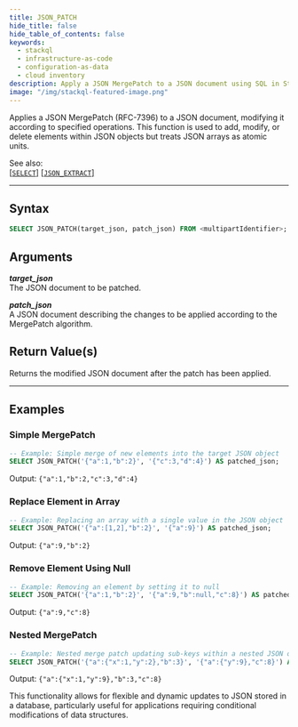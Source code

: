 ```yaml
---
title: JSON_PATCH
hide_title: false
hide_table_of_contents: false
keywords:
  - stackql
  - infrastructure-as-code
  - configuration-as-data
  - cloud inventory
description: Apply a JSON MergePatch to a JSON document using SQL in StackQL, modifying or merging JSON objects.
image: "/img/stackql-featured-image.png"
---
```

Applies a JSON MergePatch (RFC-7396) to a JSON document, modifying it according to specified operations. This function is used to add, modify, or delete elements within JSON objects but treats JSON arrays as atomic units.

See also:  
[[`SELECT`]](/docs/language-spec/select) [[` JSON_EXTRACT `]](/docs/language-spec/functions/json/json_extract)

* * * 

## Syntax

```sql
SELECT JSON_PATCH(target_json, patch_json) FROM <multipartIdentifier>;
```

## Arguments

__*target_json*__  
The JSON document to be patched.

__*patch_json*__  
A JSON document describing the changes to be applied according to the MergePatch algorithm.

## Return Value(s)
Returns the modified JSON document after the patch has been applied.

* * *

## Examples

### Simple MergePatch

```sql
-- Example: Simple merge of new elements into the target JSON object
SELECT JSON_PATCH('{"a":1,"b":2}', '{"c":3,"d":4}') AS patched_json;
```

Output: `{"a":1,"b":2,"c":3,"d":4}`

### Replace Element in Array

```sql
-- Example: Replacing an array with a single value in the JSON object
SELECT JSON_PATCH('{"a":[1,2],"b":2}', '{"a":9}') AS patched_json;
```

Output: `{"a":9,"b":2}`

### Remove Element Using Null

```sql
-- Example: Removing an element by setting it to null
SELECT JSON_PATCH('{"a":1,"b":2}', '{"a":9,"b":null,"c":8}') AS patched_json;
```

Output: `{"a":9,"c":8}`

### Nested MergePatch

```sql
-- Example: Nested merge patch updating sub-keys within a nested JSON object
SELECT JSON_PATCH('{"a":{"x":1,"y":2},"b":3}', '{"a":{"y":9},"c":8}') AS patched_json;
```

Output: `{"a":{"x":1,"y":9},"b":3,"c":8}`

This functionality allows for flexible and dynamic updates to JSON stored in a database, particularly useful for applications requiring conditional modifications of data structures.
